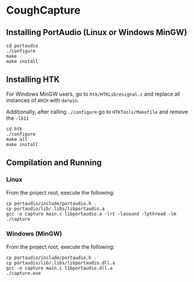 # CoughCapture

## Installing PortAudio (Linux or Windows MinGW)
```
cd portaudio
./configure
make
make install
```

## Installing HTK 
For Windows MinGW users, go to `htk/HTKLib/esignal.c` and replace all instances of `ARCH` with `darwin`.

Additionally, after calling `./configure` go to `HTKTools/Makefile` and remove the `-lX11`
```
cd htk
./configure
make all
make install
```

## Compilation and Running

### Linux
From the project root, execute the following:
```
cp portaudio/include/portaudio.h .
cp portaudio/lib/.libs/libportaudio.a
gcc -o capture main.c libportaudio.a -lrt -lasound -lpthread -lm
./capture
```
### Windows (MinGW)
From the project root, execute the following:
```
cp portaudio/include/portaudio.h .
cp portaudio/lib/.libs/libportaudio.dll.a
gcc -o capture main.c libportaudio.dll.a
./capture.exe
```
